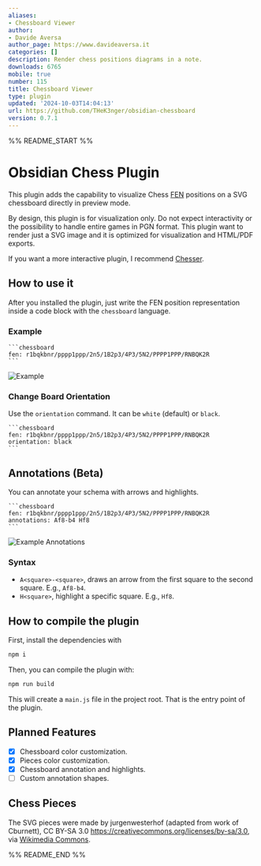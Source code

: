 ```yaml
---
aliases:
- Chessboard Viewer
author:
- Davide Aversa
author_page: https://www.davideaversa.it
categories: []
description: Render chess positions diagrams in a note.
downloads: 6765
mobile: true
number: 115
title: Chessboard Viewer
type: plugin
updated: '2024-10-03T14:04:13'
url: https://github.com/THeK3nger/obsidian-chessboard
version: 0.7.1
---
```


%% README_START %%

# Obsidian Chess Plugin

This plugin adds the capability to visualize Chess [FEN](https://en.wikipedia.org/wiki/Forsyth%E2%80%93Edwards_Notation) positions on a SVG chessboard directly in preview mode.

By design, this plugin is for visualization only. Do not expect interactivity or the possibility to handle entire games in PGN format. This plugin want to render just a SVG image and it is optimized for visualization and HTML/PDF exports.

If you want a more interactive plugin, I recommend [Chesser](https://github.com/SilentVoid13/Chesser).

## How to use it

After you installed the plugin, just write the FEN position representation inside a code block with the `chessboard` language.

### Example

````
```chessboard
fen: r1bqkbnr/pppp1ppp/2n5/1B2p3/4P3/5N2/PPPP1PPP/RNBQK2R
```
````

![Example](https://raw.githubusercontent.com/THeK3nger/obsidian-chessboard/HEAD/example.png)

### Change Board Orientation

Use the `orientation` command. It can be `white` (default) or `black`.

````
```chessboard
fen: r1bqkbnr/pppp1ppp/2n5/1B2p3/4P3/5N2/PPPP1PPP/RNBQK2R
orientation: black
```
````

## Annotations (Beta)

You can annotate your schema with arrows and highlights.

````
```chessboard
fen: r1bqkbnr/pppp1ppp/2n5/1B2p3/4P3/5N2/PPPP1PPP/RNBQK2R
annotations: Af8-b4 Hf8
```
````

![Example Annotations](https://raw.githubusercontent.com/THeK3nger/obsidian-chessboard/HEAD/example2.png)

### Syntax

- `A<square>-<square>`, draws an arrow from the first square to the second square. E.g., `Af8-b4`.
- `H<square>`, highlight a specific square. E.g., `Hf8`.

## How to compile the plugin

First, install the dependencies with

```bash
npm i
```

Then, you can compile the plugin with:

```bash
npm run build
```

This will create a `main.js` file in the project root. That is the entry point of the plugin.

## Planned Features

- [x] Chessboard color customization.
- [x] Pieces color customization.
- [x] Chessboard annotation and highlights.
- [ ] Custom annotation shapes.

## Chess Pieces

The SVG pieces were made by jurgenwesterhof (adapted from work of Cburnett), CC BY-SA 3.0 <https://creativecommons.org/licenses/by-sa/3.0>, via [Wikimedia Commons](https://commons.wikimedia.org/wiki/File:Chess_Pieces_Sprite.svg).


%% README_END %%
